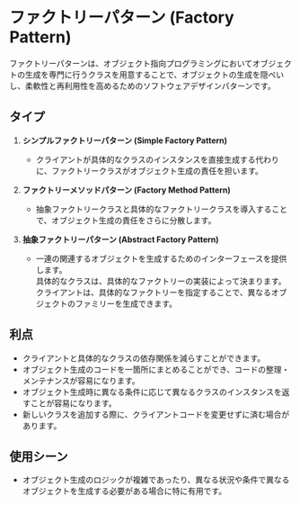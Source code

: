 # ファクトリーパターン (Factory Pattern)

ファクトリーパターンは、オブジェクト指向プログラミングにおいてオブジェクトの生成を専門に行うクラスを用意することで、オブジェクトの生成を隠ぺいし、柔軟性と再利用性を高めるためのソフトウェアデザインパターンです。  

## タイプ

1. **シンプルファクトリーパターン (Simple Factory Pattern)**
    - クライアントが具体的なクラスのインスタンスを直接生成する代わりに、ファクトリークラスがオブジェクト生成の責任を担います。

2. **ファクトリーメソッドパターン (Factory Method Pattern)**
    - 抽象ファクトリークラスと具体的なファクトリークラスを導入することで、オブジェクト生成の責任をさらに分散します。  

3. **抽象ファクトリーパターン (Abstract Factory Pattern)**
    - 一連の関連するオブジェクトを生成するためのインターフェースを提供します。  
      具体的なクラスは、具体的なファクトリーの実装によって決まります。  
      クライアントは、具体的なファクトリーを指定することで、異なるオブジェクトのファミリーを生成できます。  

## 利点

- クライアントと具体的なクラスの依存関係を減らすことができます。
- オブジェクト生成のコードを一箇所にまとめることができ、コードの整理・メンテナンスが容易になります。
- オブジェクト生成時に異なる条件に応じて異なるクラスのインスタンスを返すことが容易になります。
- 新しいクラスを追加する際に、クライアントコードを変更せずに済む場合があります。

## 使用シーン

- オブジェクト生成のロジックが複雑であったり、異なる状況や条件で異なるオブジェクトを生成する必要がある場合に特に有用です。  
